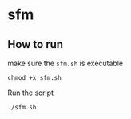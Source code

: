 # sfm

## How to run 
make sure the `sfm.sh` is executable
```
chmod +x sfm.sh
```
Run the script 
```
./sfm.sh
```
